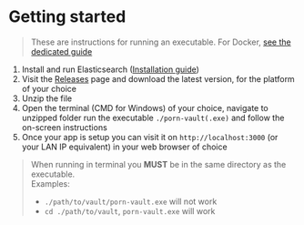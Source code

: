 # Getting started

> These are instructions for running an executable. For Docker, [see the dedicated guide](docker)

1. Install and run Elasticsearch ([Installation guide](https://www.elastic.co/guide/en/elasticsearch/reference/current/install-elasticsearch.html))
2. Visit the [Releases](https://github.com/porn-vault/porn-vault/releases) page and download the latest version, for the platform of your choice
3. Unzip the file
4. Open the terminal (CMD for Windows) of your choice, navigate to unzipped folder run the executable `./porn-vault(.exe)` and follow the on-screen instructions
5. Once your app is setup you can visit it on `http://localhost:3000` (or your LAN IP equivalent) in your web browser of choice

> When running in terminal you **MUST** be in the same directory as the executable.  
> Examples:
>
> - `./path/to/vault/porn-vault.exe` will not work
> - `cd ./path/to/vault`, `porn-vault.exe` will work
